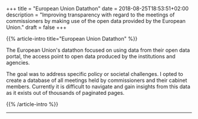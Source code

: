 +++
title = "European Union Datathon"
date = 2018-08-25T18:53:51+02:00
description = "Improving transparency with regard to the meetings of commissioners by making use of the open data provided by the European Union."
draft = false
+++

{{% article-intro title="European Union Datathon" %}}

The European Union's datathon focused on using data from their open data portal, the access point to open data produced by the institutions and agencies.

The goal was to address specific policy or societal challenges. I opted to create a database of all meetings held by commissioners and their cabinet members. Currently it is difficult to navigate and gain insights from this data as it exists out of thousands of paginated pages.

{{% /article-intro %}}

---
